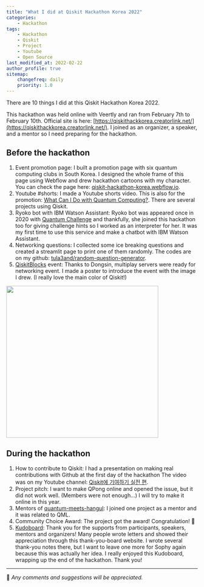 ```yaml
---
title: "What I did at Qiskit Hackathon Korea 2022"
categories:
    - Hackathon
tags:
    - Hackathon
    - Qiskit
    - Project
    - Youtube
    - Open Source
last_modified_at: 2022-02-22
author_profile: true
sitemap:
    changefreq: daily
    priority: 1.0
---
```


There are 10 things I did at this Qiskit Hackathon Korea 2022.

This hackathon was held online with Veertly and ran from February 7th to February 10th.
Official site is here: [https://qiskithackkorea.creatorlink.net/](https://qiskithackkorea.creatorlink.net/).
I joined as an organizer, a speaker, and a mentor so I need preparing for the hackathon.

## Before the hackathon

1. Event promotion page: I built a promotion page with six quantum computing clubs in South Korea.
I designed the whole frame of this page using Webflow and drew hackathon cartoons with my character.
You can check the page here: [qiskit-hackathon-korea.webflow.io](https://qiskit-hackathon-korea.webflow.io/).
2. Youtube #shorts: I made a Youtube shorts video. This is also for the promotion:
[What Can I Do with Quantum Computing?](https://www.youtube.com/shorts/6SgkwuXRBUA).
There are several projects using Qiskit.
3. Ryoko bot with IBM Watson Assistant: Ryoko bot was appeared once in 2020 with [Quantum Challenge](https://github.com/qiskit-community/IBMQuantumChallenge2020) and
thankfully, she joined this hackathon too for giving challenge hints so I worked as an interpreter for her.
It was my first time to use this service and make a chatbot with IBM Watson Assistant.
4. Networking questions: I collected some ice breaking questions and created a streamlit page to print one of them randomly.
The codes are on my github: [tula3and/random-question-generator](https://github.com/tula3and/random-question-generator).
5. [QiskitBlocks](https://github.com/JavaFXpert/QiskitBlocks) event: Thanks to Dongsin, multiplay servers were ready for networking event.
I made a poster to introduce the event with the image I drew. (I really love the main color of Qiskit!)

<img src="https://user-images.githubusercontent.com/62553200/155148142-e3e34958-a99a-4f17-ba7a-a9f8ad6eaf37.png" width="400">

## During the hackathon

1. How to contribute to Qiskit: I had a presentation on making real contributions with Github at the first day of the hackathon
The video was on my Youtube channel: [Qiskit에 기여하기 실전 편](https://youtu.be/5cSdM5nBJ60).
2. Project pitch: I want to make QPong online and opened the issue, but it did not work well. (Members were not enough...)
I will try to make it online in this year.
3. Mentors of [quantum-meets-hangul](https://github.com/jhlee29/quantum-meets-hangul): I joined one project as a mentor and it was related to QML.
4. Community Choice Award: The project got the award! Congratulation! 🎉
5. [Kudoboard](https://www.kudoboard.com/): Thank you for the supports from participants, speakers, mentors and organizers!
Many people wrote letters and showed their appreciation through this thank-you-board website.
I wrote several thank-you notes there, but I want to leave one more for Sophy again because this was actually her idea.
I really enjoyed this Kudoboard, wrapping up the end of the hackathon. Thank you!

---

💬 _Any comments and suggestions will be appreciated._
